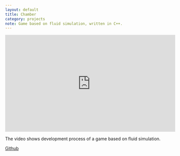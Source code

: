 ```yaml
---
layout: default
title: Chamber
category: projects
note: Game based on fluid simulation, written in C++.
---
```

<iframe width="550" height="313" src="https://www.youtube.com/embed/3NrM0mTncqI" frameborder="0" allowfullscreen></iframe>


The video shows development process of a game based on fluid simulation.

[Github](https://github.com/witold-gawlowski/octet/tree/Intro_to_game_programming_1)
